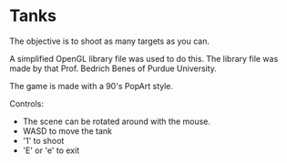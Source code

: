 # Tanks
The objective is to shoot as many targets as you can.

A simplified OpenGL library file was used to do this.
The library file was made by that Prof. Bedrich Benes of Purdue University.

The game is made with a 90's PopArt style.

Controls:
  - The scene can be rotated around with the mouse.
  - WASD to move the tank
  - '1' to shoot
  - 'E' or 'e' to exit
